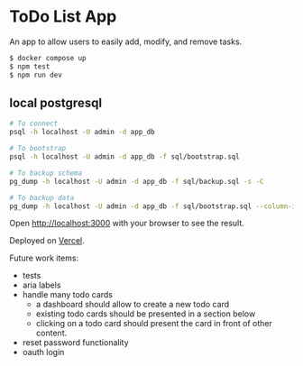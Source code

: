# ToDo List App

An app to allow users to easily add, modify, and remove tasks.

```bash
$ docker compose up
$ npm test
$ npm run dev
```

## local postgresql
```bash
# To connect
psql -h localhost -U admin -d app_db

# To bootstrap
psql -h localhost -U admin -d app_db -f sql/bootstrap.sql

# To backup schema
pg_dump -h localhost -U admin -d app_db -f sql/backup.sql -s -C

# To backup data
pg_dump -h localhost -U admin -d app_db -f sql/bootstrap.sql --column-inserts --data-only
```

Open [http://localhost:3000](http://localhost:3000) with your browser to see the result.

Deployed on [Vercel](https://todo-app-nu-five-83.vercel.app/).

Future work items:
* tests
* aria labels
* handle many todo cards
    * a dashboard should allow to create a new todo card
    * existing todo cards should be presented in a section below
    * clicking on a todo card should present the card in front of other content.
* reset password functionality
* oauth login